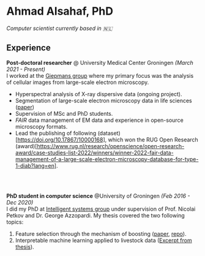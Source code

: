 # Ahmad Alsahaf, PhD

_Computer scientist currently based in 🇳🇱_ <br>

## Experience

**Post-doctoral researcher** @ University Medical Center Groningen _(March 2021 - Present)_ <br>
I worked at the [Giepmans group](https://bscs.umcg.nl/en/groups/giepmans-group/) where my primary focus was the analysis of cellular images from large-scale electron microscopy.
  - Hyperspectral analysis of X-ray dispersive data (ongoing project).
  - Segmentation of large-scale electron microscopy data in life sciences ([paper](https://pubmed.ncbi.nlm.nih.gov/37572414/))
  - Supervision of MSc and PhD students.
  - _FAIR_ data management of EM data and experience in open-source microscopy formats.
  - Lead the publishing of following (dataset)[https://doi.org/10.17867/10000168], which won the RUG Open Research (award)[https://www.rug.nl/research/openscience/open-research-award/case-studies-list-2022/winners/winner-2022-fair-data-management-of-a-large-scale-electron-microscopy-database-for-type-1-diab?lang=en].

<br><br>

**PhD student in computer science** @University of Groningen  _(Feb 2016 - Dec 2020)_ <br>
I did my PhD at [Intelligent systems group](https://www.cs.rug.nl/is/) under supervision of Prof. Nicolai Petkov and Dr. George Azzopardi.
My thesis covered the two following topics:
  1) Feature selection through the mechanism of boosting ([paper](https://www.sciencedirect.com/science/article/pii/S0957417421012513), [repo](https://github.com/amjams/FeatBoost)).
  2) Interpretable machine learning applied to livestock data ([Excerpt from thesis](https://pure.rug.nl/ws/portalfiles/portal/145238081/Title_and_contents.pdf)).
  

<br><br>
